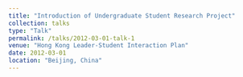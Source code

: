 ```yaml
---
title: "Introduction of Undergraduate Student Research Project"
collection: talks
type: "Talk"
permalink: /talks/2012-03-01-talk-1
venue: "Hong Kong Leader-Student Interaction Plan"
date: 2012-03-01
location: "Beijing, China"
---
```



